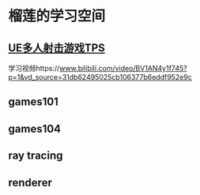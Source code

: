# 榴莲的学习空间

## [UE多人射击游戏TPS](https://github.com/xiaohao94wh/-/blob/main/blaster.md)

学习视频https://www.bilibili.com/video/BV1AN4y1f745?p=1&vd_source=31db62495025cb106377b6eddf952e9c


## games101


## games104


## ray tracing

## renderer

## 








